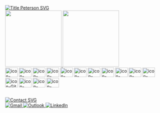 <div>
  <a href="https://git.io/typing-svg"><img src="https://readme-typing-svg.demolab.com?font=Playfair+Display&weight=500&size=25&duration=3800&pause=450&color=7EFD00FF&random=false&width=435&lines=Ol%C3%A1%2C+eu+sou+o+Peterson!%F0%9F%91%8B%F0%9F%8F%BB;Welcome+to+my+GitHub!" alt="Title Peterson SVG" /></a>
</div>
<div>
  <a href="https://github.com/PetersonPHC">
  <img height="180em" src="https://github-readme-stats.vercel.app/api?username=PetersonPHC&show_icons=true&theme=chartreuse-dark&in"/>
  <img height="180em" src="https://github-readme-stats.vercel.app/api/top-langs/?username=PetersonPHC&layout=compact&langs_count=16&theme=chartreuse-dark"/>
</div>
  
<div style="display: inline-block">
  <img aling="center" alt="icon-HTML" height="30" width="40" src="https://cdn.jsdelivr.net/gh/devicons/devicon@latest/icons/html5/html5-original-wordmark.svg" />
  <img aling="center" alt="icon-CSS" height="30" width="40" src="https://cdn.jsdelivr.net/gh/devicons/devicon@latest/icons/css3/css3-original-wordmark.svg" />
  <img aling="center" alt="icon-Java" height="30" width="40" src="https://cdn.jsdelivr.net/gh/devicons/devicon@latest/icons/java/java-original-wordmark.svg" />          
  <img aling="center" alt="icon-Spring" height="30" width="40" src="https://cdn.jsdelivr.net/gh/devicons/devicon@latest/icons/spring/spring-original.svg" />
  <img aling="center" alt="icon-CSharp" height="30" width="40" src="https://cdn.jsdelivr.net/gh/devicons/devicon@latest/icons/csharp/csharp-original.svg" />
  <img aling="center" alt="icon-dotNet" height="30" width="40" src="https://github.com/PetersonPHC/PetersonPHC/assets/107315053/5a8518de-5a79-4b16-922c-73a73b459dec" />
  <img aling="center" alt="icon-MySQL" height="30" width="40" src="https://cdn.jsdelivr.net/gh/devicons/devicon@latest/icons/mysql/mysql-original-wordmark.svg" />
  <img aling="center" alt="icon-Python" height="30" width="40" src="https://cdn.jsdelivr.net/gh/devicons/devicon@latest/icons/python/python-original.svg" />
  <img aling="center" alt="icon-Kotlin" height="30" width="40" src="https://cdn.jsdelivr.net/gh/devicons/devicon@latest/icons/kotlin/kotlin-original.svg" />
  <img aling="center" alt="icon-JavaScript" height="30" width="40" src="https://cdn.jsdelivr.net/gh/devicons/devicon@latest/icons/javascript/javascript-original.svg" />
  <img aling="center" alt="icon-Android" height="30" width="40" src="https://cdn.jsdelivr.net/gh/devicons/devicon@latest/icons/android/android-plain.svg" />
  <img aling="center" alt="icon-Git" height="30" width="40" src="https://cdn.jsdelivr.net/gh/devicons/devicon@latest/icons/git/git-original.svg" />
  <img aling="center" alt="icon-Docker" height="30" width="40" src="https://cdn.jsdelivr.net/gh/devicons/devicon@latest/icons/docker/docker-plain.svg" />   
  <img aling="center" alt="icon-Debian" height="30" width="40" src="https://cdn.jsdelivr.net/gh/devicons/devicon@latest/icons/debian/debian-original-wordmark.svg" />
  <img aling="right" alt="icon-Linux" height="30" width="40" src="https://cdn.jsdelivr.net/gh/devicons/devicon@latest/icons/linux/linux-original.svg" />
</div>

##

<div>
  <a href="https://git.io/typing-svg"><img src="https://readme-typing-svg.demolab.com?    font=Playfair+Display&weight=500&duration=3800&pause=800&color=7EFD00&repeat=false&random=false&width=435&lines=Contato+Links%3A" alt="Contact SVG" /></a>
</div>
<div style="text-align: left">
  <a href="mailto:petersonhenrychaia@gmail.com" target="_blank" ><img alt="Gmail"  src="https://img.shields.io/badge/Gmail-D14836?style=for-the-badge&logo=gmail&logoColor=white"> </a>
  <a href="mailto:petersonhenryque@hotmail.com" target="_blank" ><img alt="Outlook" src="https://img.shields.io/badge/Microsoft_Outlook-0078D4?style=for-the-badge&logo=microsoft-outlook&logoColor=white"> </a>
  <a href="https://www.linkedin.com/in/peterson-chaia-desenvolvedor/" target="_blank" ><img alt="Linkedln" src="https://img.shields.io/badge/LinkedIn-0077B5?style=for-the-badge&logo=linkedin&logoColor=white"></a>
</div>
